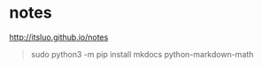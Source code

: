 # notes

http://itsluo.github.io/notes



> sudo python3 -m pip install mkdocs python-markdown-math
